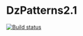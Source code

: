 # DzPatterns2.1
[![Build status](https://ci.appveyor.com/api/projects/status/76w4802mdvgl3i20?svg=true)](https://ci.appveyor.com/project/Spookyy12/dzpatterns2-1)
